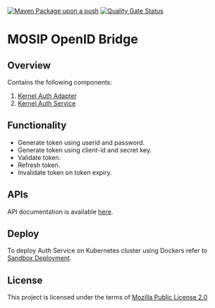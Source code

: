 [![Maven Package upon a push](https://github.com/mosip/mosip-openid-bridge/actions/workflows/push_trigger.yml/badge.svg?branch=develop)](https://github.com/mosip/mosip-openid-bridge/actions/workflows/push_trigger.yml)
[![Quality Gate Status](https://sonarcloud.io/api/project_badges/measure?project=mosip_mosip-openid-bridge&metric=alert_status)](https://sonarcloud.io/dashboard?branch=develop&id=mosip_mosip-openid-bridge)

# MOSIP OpenID Bridge

## Overview
Contains the following components:

1. [Kernel Auth Adapter](kernel/kernel-auth-adapter)
2. [Kernel Auth Service](kernel/kernel-auth-service)

## Functionality
-  Generate token using userid and password.
-  Generate token using client-id and secret key.
-  Validate token.
-  Refresh token.
-  Invalidate token on token expiry.

## APIs
API documentation is available [here](https://mosip.github.io/documentation/1.2.0/kernel-authentication-manager-service.html).

## Deploy
To deploy Auth Service on Kubernetes cluster using Dockers refer to [Sandbox Deployment](https://docs.mosip.io/1.2.0/deploymentnew/v3-installation).

## License
This project is licensed under the terms of [Mozilla Public License 2.0](LICENSE)
